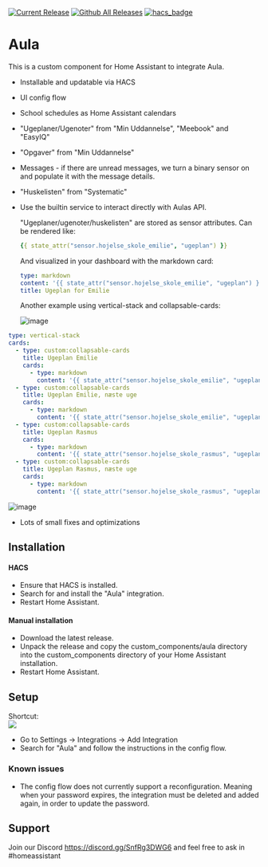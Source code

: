 [![Current Release](https://img.shields.io/github/release/scaarup/aula/all.svg?style=plastic)](https://github.com/scaarup/aula/releases) [![Github All Releases](https://img.shields.io/github/downloads/scaarup/aula/total.svg?style=plastic)](https://github.com/scaarup/aula/releases) [![hacs_badge](https://img.shields.io/badge/HACS-Default-41BDF5.svg?style=plastic)](https://github.com/hacs/integration)

# Aula

This is a custom component for Home Assistant to integrate Aula.

- Installable and updatable via HACS
- UI config flow
- School schedules as Home Assistant calendars
- "Ugeplaner/Ugenoter" from "Min Uddannelse", "Meebook" and "EasyIQ"
- "Opgaver" from "Min Uddannelse"
- Messages - if there are unread messages, we turn a binary sensor on and populate it with the message details.
- "Huskelisten" from "Systematic"
- Use the builtin service to interact directly with Aulas API.

  "Ugeplaner/ugenoter/huskelisten" are stored as sensor attributes. Can be rendered like:

  ```yaml
  {{ state_attr("sensor.hojelse_skole_emilie", "ugeplan") }}
  ```

  And visualized in your dashboard with the markdown card:

  ```yaml
  type: markdown
  content: '{{ state_attr("sensor.hojelse_skole_emilie", "ugeplan") }}'
  title: Ugeplan for Emilie
  ```

  Another example using vertical-stack and collapsable-cards:

  ![image](https://user-images.githubusercontent.com/8055470/200306258-1c9e98ff-75d9-4111-994c-a69833e40c61.png)

```yaml
type: vertical-stack
cards:
  - type: custom:collapsable-cards
    title: Ugeplan Emilie
    cards:
      - type: markdown
        content: '{{ state_attr("sensor.hojelse_skole_emilie", "ugeplan") }}'
  - type: custom:collapsable-cards
    title: Ugeplan Emilie, næste uge
    cards:
      - type: markdown
        content: '{{ state_attr("sensor.hojelse_skole_emilie", "ugeplan_next") }}'
  - type: custom:collapsable-cards
    title: Ugeplan Rasmus
    cards:
      - type: markdown
        content: '{{ state_attr("sensor.hojelse_skole_rasmus", "ugeplan") }}'
  - type: custom:collapsable-cards
    title: Ugeplan Rasmus, næste uge
    cards:
      - type: markdown
        content: '{{ state_attr("sensor.hojelse_skole_rasmus", "ugeplan_next") }}'
```

   ![image](https://user-images.githubusercontent.com/8055470/199254249-3bf441bc-7dce-4f5d-a809-d119d20a7b2b.png)

- Lots of small fixes and optimizations

## Installation

#### HACS

- Ensure that HACS is installed.
- Search for and install the "Aula" integration.
- Restart Home Assistant.

#### Manual installation

- Download the latest release.
- Unpack the release and copy the custom_components/aula directory into the custom_components directory of your Home Assistant installation.
- Restart Home Assistant.

## Setup

Shortcut:<br>
[![](https://my.home-assistant.io/badges/config_flow_start.svg)](https://my.home-assistant.io/redirect/config_flow_start/?domain=aula)

- Go to Settings -> Integrations -> Add Integration
- Search for "Aula" and follow the instructions in the config flow.

### Known issues

- The config flow does not currently support a reconfiguration. Meaning when your password expires, the integration must be deleted and added again, in order to update the password.

## Support
Join our Discord https://discord.gg/SnfRg3DWG6 and feel free to ask in #homeassistant
